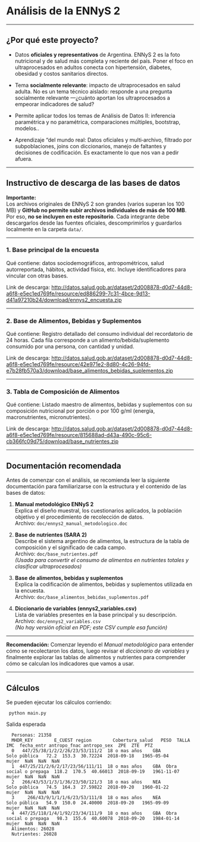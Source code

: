 # Análisis de la ENNyS 2

---
## ¿Por qué este proyecto?

* Datos **oficiales y representativos** de Argentina. ENNyS 2 es la foto nutricional y de salud más completa y reciente del país. Poner el foco en ultraprocesados en adultos conecta con hipertensión, diabetes, obesidad y costos sanitarios directos.

* Tema **socialmente relevante**: impacto de ultraprocesados en salud adulta. No es un tema técnico aislado: responde a una pregunta socialmente relevante —¿cuánto aportan los ultraprocesados a empeorar indicadores de salud?

* Permite aplicar todos los temas de Análisis de Datos II: inferencia paramétrica y no paramétrica, comparaciones múltiples, bootstrap, modelos..

* Aprendizaje “del mundo real: Datos oficiales y multi‑archivo, filtrado por subpoblaciones, joins con diccionarios, manejo de faltantes y decisiones de codificación. Es exactamente lo que nos van a pedir afuera.


---
## Instructivo de descarga de las bases de datos

**Importante:**  
Los archivos originales de ENNyS 2 son grandes (varios superan los 100 MB) y **GitHub no permite subir archivos individuales de más de 100 MB**.  
Por eso, **no se incluyen en este repositorio**. Cada integrante debe descargarlos desde las fuentes oficiales, descomprimirlos y guardarlos localmente en la carpeta `data/`.


---

### 1. Base principal de la encuesta

Qué contiene:
datos sociodemográficos, antropométricos, salud autorreportada, hábitos, actividad física, etc. Incluye identificadores para vincular con otras bases.

Link de descarga:
http://datos.salud.gob.ar/dataset/2d008878-d0d7-44d8-a6f8-e5ec1ed769fe/resource/ed886299-7c31-4bce-9d13-d41a97210b24/download/ennys2_encuesta.zip

---
### 2. Base de Alimentos, Bebidas y Suplementos

Qué contiene:
Registro detallado del consumo individual del recordatorio de 24 horas. Cada fila corresponde a un alimento/bebida/suplemento consumido por una persona, con cantidad y unidad.

Link de descarga:
http://datos.salud.gob.ar/dataset/2d008878-d0d7-44d8-a6f8-e5ec1ed769fe/resource/42e971e2-8d80-4c26-94fd-e7b28fb570a3/download/base_alimentos_bebidas_suplementos.zip

---
### 3. Tabla de Composición de Alimentos
Qué contiene:
Listado maestro de alimentos, bebidas y suplementos con su composición nutricional por porción o por 100 g/ml (energía, macronutrientes, micronutrientes).

Link de descarga:
http://datos.salud.gob.ar/dataset/2d008878-d0d7-44d8-a6f8-e5ec1ed769fe/resource/815688ad-d43a-490c-95c6-cb366fc09d75/download/base_nutrientes.zip

---

## Documentación recomendada

Antes de comenzar con el análisis, se recomienda leer la siguiente documentación para familiarizarse con la estructura y el contenido de las bases de datos:

1. **Manual metodológico ENNyS 2**  
   Explica el diseño muestral, los cuestionarios aplicados, la población objetivo y el procedimiento de recolección de datos.  
   Archivo: `doc/ennys2_manual_metodologico.doc`

2. **Base de nutrientes (SARA 2)**  
   Describe el sistema argentino de alimentos, la estructura de la tabla de composición y el significado de cada campo.  
   Archivo: `doc/base_nutrientes.pdf`  
   *(Usada para convertir el consumo de alimentos en nutrientes totales y clasificar ultraprocesados)*

3. **Base de alimentos, bebidas y suplementos**  
   Explica la codificación de alimentos, bebidas y suplementos utilizada en la encuesta.  
   Archivo: `doc/base_alimentos_bebidas_suplementos.pdf`

4. **Diccionario de variables (ennys2_variables.csv)**  
   Lista de variables presentes en la base principal y su descripción.  
   Archivo: `doc/ennys2_variables.csv`  
   *(No hay versión oficial en PDF; este CSV cumple esa función)*

---

**Recomendación:**  Comenzar leyendo el *Manual metodológico* para entender cómo se recolectaron los datos, luego revisar el *diccionario de variables* y finalmente explorar las tablas de alimentos y nutrientes para comprender cómo se calculan los indicadores que vamos a usar.

---

## Cálculos
Se pueden ejecutar los cálculos corriendo:
   
     python main.py 

Salida esperada

      Personas: 21358
      MHDR_KEY        E_CUEST region        Cobertura_salud   PESO  TALLA       IMC  fecha_entr antropo_fnac antropo_sex  ZPE  ZTE  PTZ
      0   447/25/38/1/2/2/26/23/53/111/2  18 o mas años    GBA           Solo pública   72.2  153.3  30.72224  2018-09-18   1965-05-04       mujer  NaN  NaN  NaN
      1  447/25/21/2/6/2/17/23/56/111/11  18 o mas años    GBA  Obra social o prepaga  118.2  170.5  40.66013  2018-09-19   1961-11-07       mujer  NaN  NaN  NaN
      2   266/43/53/1/3/1/36/23/50/121/3  18 o mas años    NEA           Solo pública   74.5  164.3  27.59822  2018-09-20   1960-01-22       mujer  NaN  NaN  NaN
      3     266/43/9/1/1/1/6/23/53/111/8  18 o mas años    NEA           Solo pública   54.9  150.0  24.40000  2018-09-20   1965-09-09       mujer  NaN  NaN  NaN
      4  447/25/118/1/4/1/92/23/34/111/9  18 o mas años    GBA  Obra social o prepaga   98.3  155.6  40.60078  2018-09-20   1984-01-14       mujer  NaN  NaN  NaN
      Alimentos: 26028
      Nutrientes: 26028